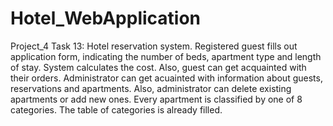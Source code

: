 # Hotel_WebApplication
Project_4
Task 13:
Hotel reservation system.
Registered guest fills out application form, indicating the number of beds, apartment type and length of stay.
System calculates the cost. Also, guest can get acquainted with their orders.
Administrator can get acuainted with information about guests, reservations and apartments. Also, administrator
can delete existing apartments or add new ones. Every apartment is classified by one of 8 categories.
The table of categories is already filled.
